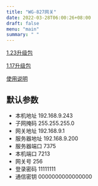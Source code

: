 ```yaml
---
title: "WG-827网关"
date: 2022-03-28T06:00:26+08:00
draft: false 
menu: "main"
summary: " "
---
```


[1.23升级包](https://pan.baidu.com/s/1MOYBK54hSgfzoaIs1OVsjw?pwd=a59t)

[1.17升级包](https://pan.baidu.com/s/1xIqwaIfBoyp9fL3jMNm1kg?pwd=rqkh)

[使用说明](https://pan.baidu.com/s/1JRqnS8MROGbHq8nLjzjBrw?pwd=d9e5)

## 默认参数
 * 本机地址 192.168.9.243
 * 子网掩码 255.255.255.0
 * 网关地址 192.168.9.1
 * 服务器地址 192.168.9.200
 * 服务器端口 7375
 * 本机端口 7213
 * 网关号 256 
 * 登录密码 11111111
 * 通信密钥 0000000000000000
